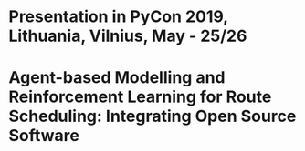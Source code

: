 # Presentation in PyCon 2019, Lithuania, Vilnius, May - 25/26

# Agent-based Modelling and Reinforcement Learning for Route Scheduling: Integrating Open Source Software
